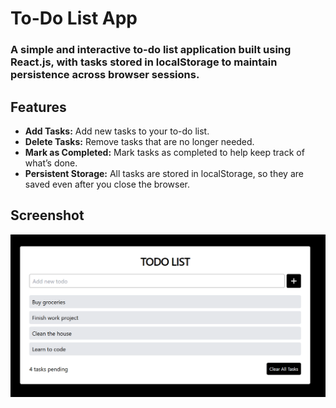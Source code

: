 # To-Do List App

### A simple and interactive to-do list application built using React.js, with tasks stored in localStorage to maintain persistence across browser sessions.

## Features
- <b>Add Tasks:</b> Add new tasks to your to-do list.
- <b>Delete Tasks:</b> Remove tasks that are no longer needed.
- <b>Mark as Completed:</b> Mark tasks as completed to help keep track of what’s done.
- <b>Persistent Storage:</b> All tasks are stored in localStorage, so they are saved even after you close the browser.
 
 ## Screenshot

![To-Do List App Screenshot](https://raw.githubusercontent.com/TTapya/todo-list/master/preview.png)